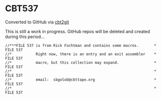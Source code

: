 # CBT537
Converted to GitHub via [cbt2git](https://github.com/wizardofzos/cbt2git)

This is still a work in progress. GitHub repos will be deleted and created during this period...

```
//***FILE 537 is from Rick Fochtman and contains some macros.       *   FILE 537
//*           Right now, there is an entry and an exit assembler    *   FILE 537
//*           macro, but this collection may expand.                *   FILE 537
//*                                                                 *   FILE 537
//*           email:  sbgolob@cbttape.org                           *   FILE 537
//*                                                                 *   FILE 537
```
